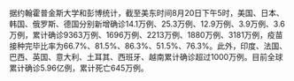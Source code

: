 据约翰霍普金斯大学和彭博统计，截至美东时间8月20日下午5时，美国、日本、韩国、俄罗斯、德国分别新增确诊14.1万例、25.3万例、12.9万例、3.9万例、3.6万例，累计确诊9363万例、1696万例、2213万例、1880万例、3181万例，疫苗接种完毕比率为66.7%、81.5%、86.3%、51.5%、76.3%。此外，印度、法国、巴西、英国、意大利、土耳其、西班牙、越南累计确诊超过1000万例。目前全球累计确诊5.96亿例，累计死亡645万例。